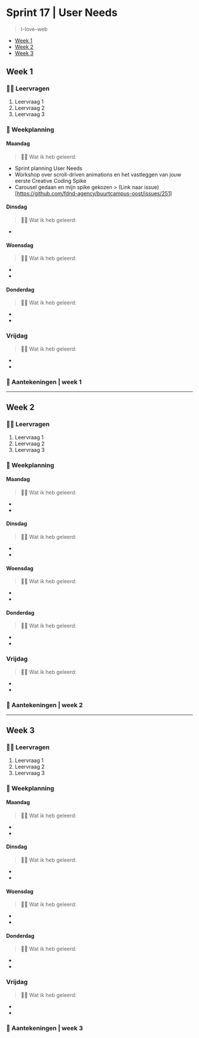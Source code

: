 # Sprint 17 | User Needs
> I-love-web
- [Week 1](https://github.com/Lmikkers/i-love-web/blob/main/sprint-17.md#week-1)
- [Week 2](https://github.com/Lmikkers/i-love-web/blob/main/sprint-17.md#week-2)
- [Week 3](https://github.com/Lmikkers/i-love-web/blob/main/sprint-17.md#week-3)

## Week 1 
### 👩‍🎓 Leervragen
1. Leervraag 1
2. Leervraag 2
3. Leervraag 3
   
### 📅 Weekplanning
#### Maandag
> 👩‍🎓 Wat ik heb geleerd:
- Sprint planning User Needs
- Workshop over scroll-driven animations en het vastleggen van jouw eerste Creative Coding Spike
- Carousel gedaan en mijn spike gekozen > (Link naar issue)[https://github.com/fdnd-agency/buurtcampus-oost/issues/251]

#### Dinsdag
> 👩‍🎓 Wat ik heb geleerd: 
-

#### Woensdag
> 👩‍🎓 Wat ik heb geleerd:
- 
-
#### Donderdag
> 👩‍🎓 Wat ik heb geleerd:
-
-
### Vrijdag
> 👩‍🎓 Wat ik heb geleerd:
-
-
### 📝 Aantekeningen | week 1
***
## Week 2 
### 👩‍🎓 Leervragen
1. Leervraag 1
2. Leervraag 2
3. Leervraag 3
### 📅 Weekplanning
#### Maandag
> 👩‍🎓 Wat ik heb geleerd:
-
-
#### Dinsdag
> 👩‍🎓 Wat ik heb geleerd:
-
-
#### Woensdag
> 👩‍🎓 Wat ik heb geleerd:
-
-
#### Donderdag
> 👩‍🎓 Wat ik heb geleerd:
-
-
### Vrijdag
> 👩‍🎓 Wat ik heb geleerd:
-
-
### 📝 Aantekeningen | week 2
***
## Week 3 
### 👩‍🎓 Leervragen
1. Leervraag 1
2. Leervraag 2
3. Leervraag 3
### 📅 Weekplanning
#### Maandag
> 👩‍🎓 Wat ik heb geleerd:
-
-
#### Dinsdag
> 👩‍🎓 Wat ik heb geleerd:
-
-
#### Woensdag
> 👩‍🎓 Wat ik heb geleerd:
-
-
#### Donderdag
> 👩‍🎓 Wat ik heb geleerd:
-
-
### Vrijdag
> 👩‍🎓 Wat ik heb geleerd:
-
-
### 📝 Aantekeningen | week 3
